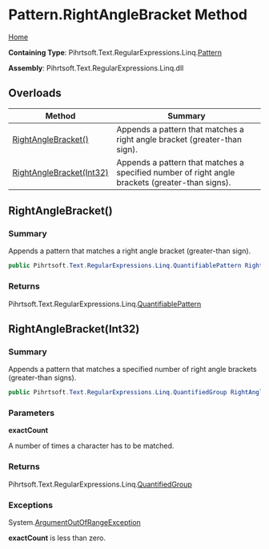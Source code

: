 # Pattern\.RightAngleBracket Method

[Home](../../../../../../README.md)

**Containing Type**: Pihrtsoft\.Text\.RegularExpressions\.Linq\.[Pattern](../README.md)

**Assembly**: Pihrtsoft\.Text\.RegularExpressions\.Linq\.dll

## Overloads

| Method | Summary |
| ------ | ------- |
| [RightAngleBracket()](#Pihrtsoft_Text_RegularExpressions_Linq_Pattern_RightAngleBracket) | Appends a pattern that matches a right angle bracket \(greater\-than sign\)\. |
| [RightAngleBracket(Int32)](#Pihrtsoft_Text_RegularExpressions_Linq_Pattern_RightAngleBracket_System_Int32_) | Appends a pattern that matches a specified number of right angle brackets \(greater\-than signs\)\. |

## RightAngleBracket\(\) <a name="Pihrtsoft_Text_RegularExpressions_Linq_Pattern_RightAngleBracket"></a>

### Summary

Appends a pattern that matches a right angle bracket \(greater\-than sign\)\.

```csharp
public Pihrtsoft.Text.RegularExpressions.Linq.QuantifiablePattern RightAngleBracket()
```

### Returns

Pihrtsoft\.Text\.RegularExpressions\.Linq\.[QuantifiablePattern](../../QuantifiablePattern/README.md)

## RightAngleBracket\(Int32\) <a name="Pihrtsoft_Text_RegularExpressions_Linq_Pattern_RightAngleBracket_System_Int32_"></a>

### Summary

Appends a pattern that matches a specified number of right angle brackets \(greater\-than signs\)\.

```csharp
public Pihrtsoft.Text.RegularExpressions.Linq.QuantifiedGroup RightAngleBracket(int exactCount)
```

### Parameters

**exactCount**

A number of times a character has to be matched\.

### Returns

Pihrtsoft\.Text\.RegularExpressions\.Linq\.[QuantifiedGroup](../../QuantifiedGroup/README.md)

### Exceptions

System\.[ArgumentOutOfRangeException](https://docs.microsoft.com/en-us/dotnet/api/system.argumentoutofrangeexception)

**exactCount** is less than zero\.

